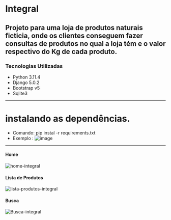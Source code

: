 # Integral

Projeto para uma loja de produtos naturais ficticia, onde os clientes conseguem fazer consultas de produtos no qual a loja tém e o valor respectivo do Kg de cada produto.
-------------
### Tecnologias Utilizadas 
-   Python 3.11.4
-   Django 5.0.2
-   Bootstrap v5
-   Sqlite3
------------
# instalando as dependências.

- Comando: pip instal -r requirements.txt
- Exemplo : ![image](https://github.com/user-attachments/assets/d5f64072-bf54-498e-b844-0dae3b8eb916)

-------------
#### Home
![home-integral](https://github.com/user-attachments/assets/3a032408-2583-43b0-b15e-5602b11872b7)
#### Lista de Produtos
![lista-produtos-integral](https://github.com/user-attachments/assets/f591ad1f-0192-4cef-b6bb-2dbad2571a96)
#### Busca
![Busca-integral](https://github.com/user-attachments/assets/3fffc888-3816-4a7f-9f9d-2750c3a3a244)
